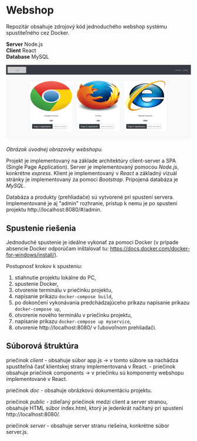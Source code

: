 # Webshop

Repozitár obsahuje zdrojový kód jednoduchého webshop systému spustiteľného cez Docker.

**Server** Node.js  
**Client** React  
**Database** MySQL

![alt text](https://github.com/polakova/JS_webshop/blob/main/doc/mainpage.png)

*Obrázok úvodnej obrazovky webshopu.*

Projekt je implementovaný na základe architektúry client-server a SPA (Single Page Application). Server je implementovaný pomocou *Node.js*, konkrétne *express*. Klient je implementovaný v *React* a základný vizuál stránky je implementovaný za pomoci *Bootstrap*. Pripojená databáza je *MySQL*.

Databáza a produkty (prehliadače) sú vytvorené pri spustení servera. Implementované je aj "admin" rozhranie, prístup k nemu je po spustení projektu http://localhost:8080/#/admin.

## Spustenie riešenia

Jednoduché spustenie je ideálne vykonať za pomoci Docker (v prípade absencie Docker odporúčam inštalovať tu: https://docs.docker.com/docker-for-windows/install/).

Postupnosť krokov k spusteniu:
1. stiahnutie projektu lokálne do PC,
2. spustenie Docker,
3. otvorenie terminálu v priečinku projektu,
4. napísanie príkazu `docker-compose build`,
5. po dokončení vykonávania predchádzajúceho príkazu napísanie príkazu `docker-compose up`,
6. otvorenie nového terminálu v priečinku projektu,
7. napísanie príkazu `docker-compose up myservice`,
8. otvorenie http://localhost:8080/ v ľubovoľnom prehliadači.

## Súborová štruktúra

priečinok *client* - obsahuje súbor app.js -> v tomto súbore sa nachádza spustiteľná časť klientskej strany implementovaná v React. 
         - priečinok obsahuje priečinok components -> v priečinku sú komponenty webshopu implementované v React.

priečinok *doc* - obsahuje obrázkovú dokumentáciu projektu.

priečinok *public* - zdieľaný priečinok medzi client a server stranou, obsahuje HTML súbor index.html, ktorý je jedenkrát načítaný pri spustení http://localhost:8080/.

priečinok *server* - obsahuje server stranu riešeina, konkrétne súbor server.js.
